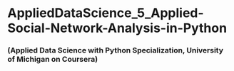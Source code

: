 # AppliedDataScience_5_Applied-Social-Network-Analysis-in-Python
### (Applied Data Science with Python Specialization, University of Michigan on Coursera)
